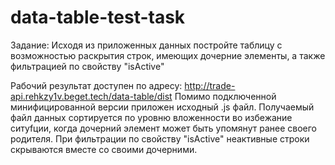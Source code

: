 # data-table-test-task
Задание:
Исходя из приложенных данных постройте таблицу с возможностью раскрытия строк, имеющих дочерние элементы, а также фильтрацией по свойству "isActive"

Рабочий результат доступен по адресу: http://trade-api.rehkzy1v.beget.tech/data-table/dist
Помимо подключенной минифицированной версии приложен исходный .js файл.
Получаемый файл данных сортируется по уровню вложенности во избежание ситуfции, когда дочерний элемент может быть упомянут ранее своего родителя. 
При фильтрации по свойству "isActive" неактивные строки скрываются вместе со своими дочерними.
